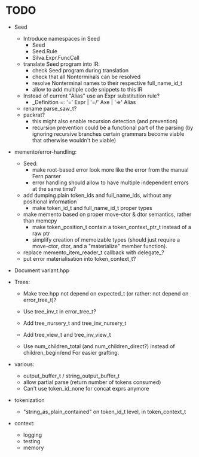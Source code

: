 # TODO

* Seed
    * Introduce namespaces in Seed
        * Seed
        * Seed.Rule
        * Silva.Expr.FuncCall
    * translate Seed program into IR:
        * check Seed program during translation
        * check that all Nonterminals can be resolved
        * resolve Nonterminal names to their respective full_name_id_t
        * allow to add multiple code snippets to this IR
    * Instead of current "Alias" use an Expr substitution rule?
        * _Definition =: '=' Expr | '=/' Axe | '=>' Alias
    * rename parse_saw_t?
    * packrat?
        * this might also enable recursion detection (and prevention)
        * recursion prevention could be a functional part of the parsing
          (by ignoring recursive branches certain grammars become viable that
          otherwise wouldn't be viable)

* memento/error-handling:
    * Seed:
        * make root-based error look more like the error from the manual Fern parser
        * error handling should allow to have multiple independent errors at the same time?
    * add dumping plain token_ids and full_name_ids, without any positional information
        * make token_id_t and full_name_id_t proper types
    * make memento based on proper move-ctor & dtor semantics, rather than memcpy
        * make token_position_t contain a token_context_ptr_t instead of a raw ptr
        * simplify creation of memoizable types (should just require a move-ctor, dtor, and a
        "materialize" member function).
    * replace memento_item_reader_t callback with delegate_?
    * put error materialisation into token_context_t?

* Document variant.hpp

* Trees:
    * Make tree.hpp not depend on expected_t (or rather: not depend on error_tree_t)?
    * Use tree_inv_t in error_tree_t?
    * Add tree_nursery_t and tree_inv_nursery_t
    * Add tree_view_t and tree_inv_view_t

    * Use num_children_total (and num_children_direct?) instead of children_begin/end
      For easier grafting.

* various:
    * output_buffer_t / string_output_buffer_t
    * allow partial parse (return number of tokens consumed)
    * Can't use token_id_none for concat exprs anymore

* tokenization
    * "string_as_plain_contained" on token_id_t level, in token_context_t

* context:
    * logging
    * testing
    * memory
